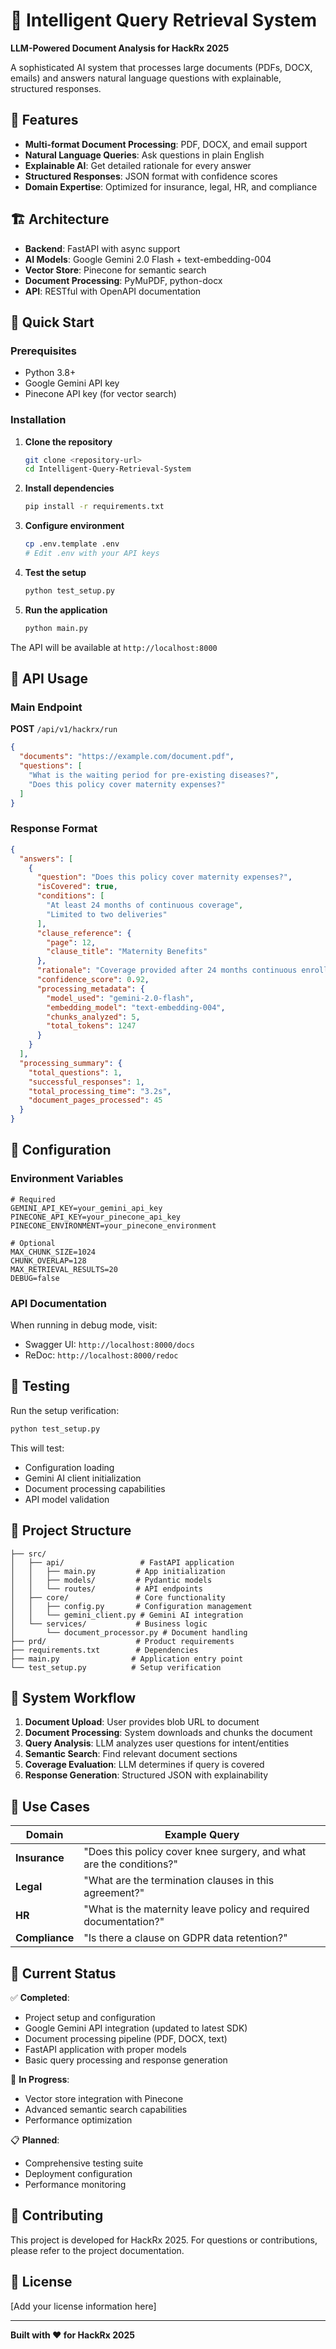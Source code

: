 # 🧠 Intelligent Query Retrieval System

**LLM-Powered Document Analysis for HackRx 2025**

A sophisticated AI system that processes large documents (PDFs, DOCX, emails) and answers natural language questions with explainable, structured responses.

## 🎯 Features

- **Multi-format Document Processing**: PDF, DOCX, and email support
- **Natural Language Queries**: Ask questions in plain English
- **Explainable AI**: Get detailed rationale for every answer
- **Structured Responses**: JSON format with confidence scores
- **Domain Expertise**: Optimized for insurance, legal, HR, and compliance

## 🏗️ Architecture

- **Backend**: FastAPI with async support
- **AI Models**: Google Gemini 2.0 Flash + text-embedding-004
- **Vector Store**: Pinecone for semantic search
- **Document Processing**: PyMuPDF, python-docx
- **API**: RESTful with OpenAPI documentation

## 🚀 Quick Start

### Prerequisites

- Python 3.8+
- Google Gemini API key
- Pinecone API key (for vector search)

### Installation

1. **Clone the repository**
   ```bash
   git clone <repository-url>
   cd Intelligent-Query-Retrieval-System
   ```

2. **Install dependencies**
   ```bash
   pip install -r requirements.txt
   ```

3. **Configure environment**
   ```bash
   cp .env.template .env
   # Edit .env with your API keys
   ```

4. **Test the setup**
   ```bash
   python test_setup.py
   ```

5. **Run the application**
   ```bash
   python main.py
   ```

The API will be available at `http://localhost:8000`

## 📡 API Usage

### Main Endpoint

**POST** `/api/v1/hackrx/run`

```json
{
  "documents": "https://example.com/document.pdf",
  "questions": [
    "What is the waiting period for pre-existing diseases?",
    "Does this policy cover maternity expenses?"
  ]
}
```

### Response Format

```json
{
  "answers": [
    {
      "question": "Does this policy cover maternity expenses?",
      "isCovered": true,
      "conditions": [
        "At least 24 months of continuous coverage",
        "Limited to two deliveries"
      ],
      "clause_reference": {
        "page": 12,
        "clause_title": "Maternity Benefits"
      },
      "rationale": "Coverage provided after 24 months continuous enrollment",
      "confidence_score": 0.92,
      "processing_metadata": {
        "model_used": "gemini-2.0-flash",
        "embedding_model": "text-embedding-004",
        "chunks_analyzed": 5,
        "total_tokens": 1247
      }
    }
  ],
  "processing_summary": {
    "total_questions": 1,
    "successful_responses": 1,
    "total_processing_time": "3.2s",
    "document_pages_processed": 45
  }
}
```

## 🔧 Configuration

### Environment Variables

```env
# Required
GEMINI_API_KEY=your_gemini_api_key
PINECONE_API_KEY=your_pinecone_api_key
PINECONE_ENVIRONMENT=your_pinecone_environment

# Optional
MAX_CHUNK_SIZE=1024
CHUNK_OVERLAP=128
MAX_RETRIEVAL_RESULTS=20
DEBUG=false
```

### API Documentation

When running in debug mode, visit:
- Swagger UI: `http://localhost:8000/docs`
- ReDoc: `http://localhost:8000/redoc`

## 🧪 Testing

Run the setup verification:
```bash
python test_setup.py
```

This will test:
- Configuration loading
- Gemini AI client initialization
- Document processing capabilities
- API model validation

## 📁 Project Structure

```
├── src/
│   ├── api/                 # FastAPI application
│   │   ├── main.py         # App initialization
│   │   ├── models/         # Pydantic models
│   │   └── routes/         # API endpoints
│   ├── core/               # Core functionality
│   │   ├── config.py       # Configuration management
│   │   └── gemini_client.py # Gemini AI integration
│   └── services/           # Business logic
│       └── document_processor.py # Document handling
├── prd/                    # Product requirements
├── requirements.txt        # Dependencies
├── main.py                # Application entry point
└── test_setup.py          # Setup verification
```

## 🔄 System Workflow

1. **Document Upload**: User provides blob URL to document
2. **Document Processing**: System downloads and chunks the document
3. **Query Analysis**: LLM analyzes user questions for intent/entities
4. **Semantic Search**: Find relevant document sections
5. **Coverage Evaluation**: LLM determines if query is covered
6. **Response Generation**: Structured JSON with explainability

## 🎯 Use Cases

| Domain | Example Query |
|--------|---------------|
| **Insurance** | "Does this policy cover knee surgery, and what are the conditions?" |
| **Legal** | "What are the termination clauses in this agreement?" |
| **HR** | "What is the maternity leave policy and required documentation?" |
| **Compliance** | "Is there a clause on GDPR data retention?" |

## 🚧 Current Status

✅ **Completed**:
- Project setup and configuration
- Google Gemini API integration (updated to latest SDK)
- Document processing pipeline (PDF, DOCX, text)
- FastAPI application with proper models
- Basic query processing and response generation

🔄 **In Progress**:
- Vector store integration with Pinecone
- Advanced semantic search capabilities
- Performance optimization

📋 **Planned**:
- Comprehensive testing suite
- Deployment configuration
- Performance monitoring

## 🤝 Contributing

This project is developed for HackRx 2025. For questions or contributions, please refer to the project documentation.

## 📄 License

[Add your license information here]

---

**Built with ❤️ for HackRx 2025**

